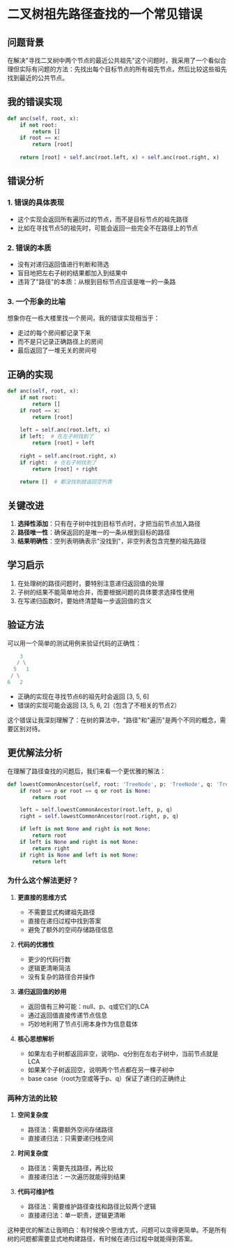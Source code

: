 # 二叉树祖先路径查找的一个常见错误

## 问题背景
在解决"寻找二叉树中两个节点的最近公共祖先"这个问题时，我采用了一个看似合理但实际有问题的方法：先找出每个目标节点的所有祖先节点，然后比较这些祖先找到最近的公共节点。

## 我的错误实现
```python
def anc(self, root, x):
    if not root:
        return []
    if root == x:
        return [root]
    
    return [root] + self.anc(root.left, x) + self.anc(root.right, x)
```

## 错误分析

### 1. 错误的具体表现
- 这个实现会返回所有遍历过的节点，而不是目标节点的祖先路径
- 比如在寻找节点5的祖先时，可能会返回一些完全不在路径上的节点

### 2. 错误的本质
- 没有对递归返回值进行判断和筛选
- 盲目地把左右子树的结果都加入到结果中
- 违背了"路径"的本质：从根到目标节点应该是唯一的一条路

### 3. 一个形象的比喻
想象你在一栋大楼里找一个房间，我的错误实现相当于：
- 走过的每个房间都记录下来
- 而不是只记录正确路径上的房间
- 最后返回了一堆无关的房间号

## 正确的实现
```python
def anc(self, root, x):
    if not root:
        return []
    if root == x:
        return [root]
    
    left = self.anc(root.left, x)
    if left:  # 在左子树找到了
        return [root] + left
        
    right = self.anc(root.right, x)
    if right:  # 在右子树找到了
        return [root] + right
        
    return []  # 都没找到就返回空列表
```

## 关键改进
1. **选择性添加**：只有在子树中找到目标节点时，才把当前节点加入路径
2. **路径唯一性**：确保返回的是唯一的一条从根到目标的路径
3. **结果明确性**：空列表明确表示"没找到"，非空列表包含完整的祖先路径

## 学习启示
1. 在处理树的路径问题时，要特别注意递归返回值的处理
2. 子树的结果不能简单地合并，而要根据问题的具体要求选择性使用
3. 在写递归函数时，要始终清楚每一步返回值的含义

## 验证方法
可以用一个简单的测试用例来验证代码的正确性：
```python
    3
   / \
  5   1
 / \
6   2
```
- 正确的实现在寻找节点6的祖先时会返回 [3, 5, 6]
- 错误的实现可能会返回 [3, 5, 6, 2]（包含了不相关的节点2）

这个错误让我深刻理解了：在树的算法中，"路径"和"遍历"是两个不同的概念，需要区别对待。

## 更优解法分析
在理解了路径查找的问题后，我们来看一个更优雅的解法：

```python
def lowestCommonAncestor(self, root: 'TreeNode', p: 'TreeNode', q: 'TreeNode') -> 'TreeNode':
    if root == p or root == q or root is None:
        return root

    left = self.lowestCommonAncestor(root.left, p, q)
    right = self.lowestCommonAncestor(root.right, p, q)

    if left is not None and right is not None:
        return root
    if left is None and right is not None:
        return right 
    if right is None and left is not None:
        return left
```

### 为什么这个解法更好？

1. **更直接的思维方式**
   - 不需要显式构建祖先路径
   - 直接在递归过程中找到答案
   - 避免了额外的空间存储路径信息

2. **代码的优雅性**
   - 更少的代码行数
   - 逻辑更清晰简洁
   - 没有复杂的路径合并操作

3. **递归返回值的妙用**
   - 返回值有三种可能：null、p、q或它们的LCA
   - 通过返回值直接传递节点信息
   - 巧妙地利用了节点引用本身作为信息载体

4. **核心思想解析**
   - 如果左右子树都返回非空，说明p、q分别在左右子树中，当前节点就是LCA
   - 如果某个子树返回空，说明两个节点都在另一棵子树中
   - base case（root为空或等于p、q）保证了递归的正确终止

### 两种方法的比较
1. **空间复杂度**
   - 路径法：需要额外空间存储路径
   - 直接递归法：只需要递归栈空间

2. **时间复杂度**
   - 路径法：需要先找路径，再比较
   - 直接递归法：一次遍历就能得到结果

3. **代码可维护性**
   - 路径法：需要维护路径查找和路径比较两个逻辑
   - 直接递归法：单一职责，逻辑更清晰

这种更优的解法让我明白：有时候换个思维方式，问题可以变得更简单。不是所有树的问题都需要显式地构建路径，有时候在递归过程中就能得到答案。